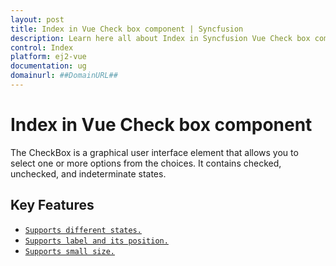 ```yaml
---
layout: post
title: Index in Vue Check box component | Syncfusion
description: Learn here all about Index in Syncfusion Vue Check box component of Syncfusion Essential JS 2 and more.
control: Index 
platform: ej2-vue
documentation: ug
domainurl: ##DomainURL##
---
```


# Index in Vue Check box component

The CheckBox is a graphical user interface element that allows you to select one or more options from the choices. It contains checked, unchecked, and indeterminate states.

## Key Features

* [`Supports different states.`](./getting-started#change-the-checkbox-state)
* [`Supports label and its position.`](./label-and-size#label)
* [`Supports small size.`](./label-and-size#size)
